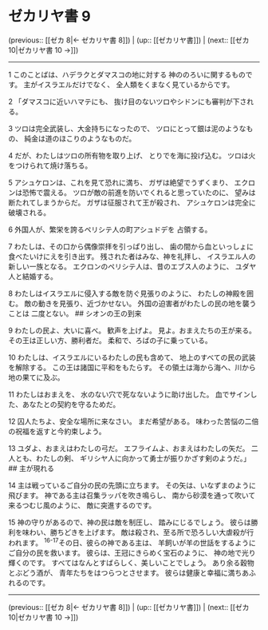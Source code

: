# ゼカリヤ書 9

(previous:: [[ゼカ 8|← ゼカリヤ書 8]]) | (up:: [[ゼカリヤ書]]) | (next:: [[ゼカ 10|ゼカリヤ書 10 →]])

***


1 このことばは、ハデラクとダマスコの地に対する 神ののろいに関するものです。 主がイスラエルだけでなく、 全人類をくまなく見ているからです。 

2 「ダマスコに近いハマテにも、 抜け目のないツロやシドンにも審判が下される。 

3 ツロは完全武装し、大金持ちになったので、 ツロにとって銀は泥のようなもの、 純金は道のほこりのようなものだ。 

4 だが、わたしはツロの所有物を取り上げ、 とりでを海に投げ込む。 ツロは火をつけられて焼け落ちる。 

5 アシュケロンは、これを見て恐れに満ち、 ガザは絶望でうずくまり、 エクロンは恐怖で震える。 ツロが敵の前進を防いでくれると思っていたのに、 望みは断たれてしまうからだ。 ガザは征服されて王が殺され、 アシュケロンは完全に破壊される。 

6 外国人が、繁栄を誇るペリシテ人の町アシュドデを 占領する。 

7 わたしは、その口から偶像崇拝を引っぱり出し、 歯の間から血といっしょに食べたいけにえを引き出す。 残された者はみな、神を礼拝し、 イスラエル人の新しい一族となる。 エクロンのペリシテ人は、昔のエブス人のように、 ユダヤ人と結婚する。 

8 わたしはイスラエルに侵入する敵を防ぐ見張りのように、 わたしの神殿を囲む。 敵の動きを見張り、近づかせない。 外国の迫害者がわたしの民の地を襲うことは 二度とない。 ## シオンの王の到来 

9 わたしの民よ、大いに喜べ。 歓声を上げよ。 見よ。おまえたちの王が来る。 その王は正しい方、勝利者だ。 柔和で、ろばの子に乗っている。 

10 わたしは、イスラエルにいるわたしの民も含めて、 地上のすべての民の武装を解除する。 この王は諸国に平和をもたらす。 その領土は海から海へ、川から地の果てに及ぶ。 

11 わたしはおまえを、 水のない穴で死なないように助け出した。 血でサインした、あなたとの契約を守るためだ。 

12 囚人たちよ、安全な場所に来なさい。 まだ希望がある。 味わった苦悩の二倍の祝福を返すと今約束しよう。 

13 ユダよ、おまえはわたしの弓だ。 エフライムよ、おまえはわたしの矢だ。 二人とも、わたしの剣、 ギリシヤ人に向かって勇士が振りかざす剣のようだ。」 ## 主が現れる 

14 主は戦っているご自分の民の先頭に立ちます。 その矢は、いなずまのように飛びます。 神である主は召集ラッパを吹き鳴らし、 南から砂漠を通って吹いて来るつむじ風のように、 敵に突進するのです。 

15 神の守りがあるので、神の民は敵を制圧し、 踏みにじるでしょう。 彼らは勝利を味わい、勝ちどきを上げます。 敵は殺され、至る所で恐ろしい大虐殺が行われます。 <sup class="versenum">16-17</sup>その日、彼らの神である主は、 羊飼いが羊の世話をするようにご自分の民を救います。 彼らは、王冠にきらめく宝石のように、 神の地で光り輝くのです。 すべてはなんとすばらしく、美しいことでしょう。 あり余る穀物とぶどう酒が、 青年たちをはつらつとさせます。 彼らは健康と幸福に満ちあふれるのです。

***

(previous:: [[ゼカ 8|← ゼカリヤ書 8]]) | (up:: [[ゼカリヤ書]]) | (next:: [[ゼカ 10|ゼカリヤ書 10 →]])
